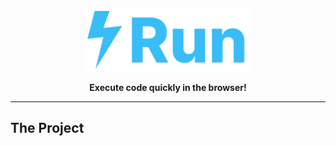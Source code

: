 <a href="https://alexwith.com">
    <p align="center">
        <img height=100 src="./assets/logo.png"/>
    </p>
</a>
<p align="center">
  <strong>Execute code quickly in the browser!</strong>
</p>

---

## The Project
